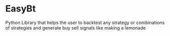 # EasyBt
Python Library that helps the user to backtest any strategy or combinations of strategies and generate buy sell signals like making a lemonade
